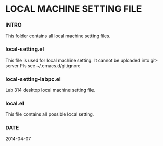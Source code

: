 LOCAL MACHINE SETTING FILE
==========

### INTRO
This folder contains all local machine setting files.

### local-setting.el
This file is used for local machine setting.
It cannot be uploaded into git-server
Pls see ~/.emacs.d/gitignore

### local-setting-labpc.el
Lab 314 desktop local machine setting file.

### local.el
This file contains all possible local setting.

### DATE
2014-04-07
